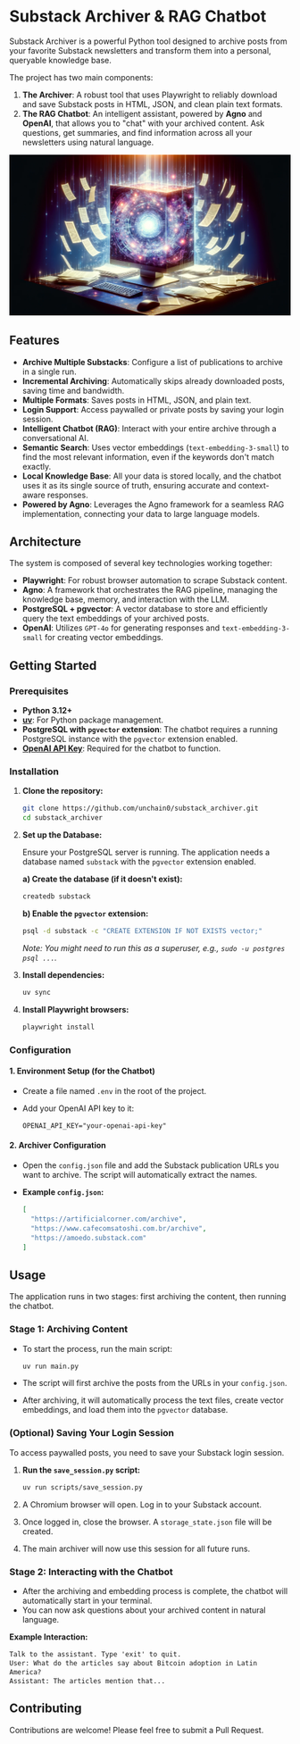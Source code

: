 # Substack Archiver & RAG Chatbot

Substack Archiver is a powerful Python tool designed to archive posts from your
favorite Substack newsletters and transform them into a personal, queryable
knowledge base.

The project has two main components:

1. **The Archiver**: A robust tool that uses Playwright to reliably download and
   save Substack posts in HTML, JSON, and clean plain text formats.
2. **The RAG Chatbot**: An intelligent assistant, powered by **Agno** and
   **OpenAI**, that allows you to "chat" with your archived content. Ask
   questions, get summaries, and find information across all your newsletters
   using natural language.

![Substack Archiver](README/images/cover.png)

## Features

- **Archive Multiple Substacks**: Configure a list of publications to archive
  in a single run.
- **Incremental Archiving**: Automatically skips already downloaded posts,
  saving time and bandwidth.
- **Multiple Formats**: Saves posts in HTML, JSON, and plain text.
- **Login Support**: Access paywalled or private posts by saving your login
  session.
- **Intelligent Chatbot (RAG)**: Interact with your entire archive through a
  conversational AI.
- **Semantic Search**: Uses vector embeddings (`text-embedding-3-small`) to
  find the most relevant information, even if the keywords don't match
  exactly.
- **Local Knowledge Base**: All your data is stored locally, and the chatbot
  uses it as its single source of truth, ensuring accurate and context-aware
  responses.
- **Powered by Agno**: Leverages the Agno framework for a seamless RAG
  implementation, connecting your data to large language models.

## Architecture

The system is composed of several key technologies working together:

- **Playwright**: For robust browser automation to scrape Substack content.
- **Agno**: A framework that orchestrates the RAG pipeline, managing the
  knowledge base, memory, and interaction with the LLM.
- **PostgreSQL + pgvector**: A vector database to store and efficiently
  query the text embeddings of your archived posts.
- **OpenAI**: Utilizes `GPT-4o` for generating responses and
  `text-embedding-3-small` for creating vector embeddings.

## Getting Started

### Prerequisites

- **Python 3.12+**
- [**uv**](https://github.com/astral-sh/uv): For Python package management.
- **PostgreSQL with `pgvector` extension**: The chatbot requires a running
  PostgreSQL instance with the `pgvector` extension enabled.
- [**OpenAI API Key**](https://platform.openai.com/api-keys): Required for the
  chatbot to function.

### Installation

1. **Clone the repository:**

   ```bash
   git clone https://github.com/unchain0/substack_archiver.git
   cd substack_archiver
   ```

2. **Set up the Database:**

   Ensure your PostgreSQL server is running. The application needs a database
   named `substack` with the `pgvector` extension enabled.

   **a) Create the database (if it doesn't exist):**

   ```bash
   createdb substack
   ```

   **b) Enable the `pgvector` extension:**

   ```bash
   psql -d substack -c "CREATE EXTENSION IF NOT EXISTS vector;"
   ```

   *Note: You might need to run this as a superuser, e.g.,*
   *`sudo -u postgres psql ...`.*

3. **Install dependencies:**

   ```bash
   uv sync
   ```

4. **Install Playwright browsers:**

   ```bash
   playwright install
   ```

### Configuration

#### 1. Environment Setup (for the Chatbot)

- Create a file named `.env` in the root of the project.
- Add your OpenAI API key to it:

  ```env
  OPENAI_API_KEY="your-openai-api-key"
  ```

#### 2. Archiver Configuration

- Open the `config.json` file and add the Substack publication URLs you want
  to archive. The script will automatically extract the names.
- **Example `config.json`:**

  ```json
  [
    "https://artificialcorner.com/archive",
    "https://www.cafecomsatoshi.com.br/archive",
    "https://amoedo.substack.com"
  ]
  ```

## Usage

The application runs in two stages: first archiving the content, then running
the chatbot.

### Stage 1: Archiving Content

- To start the process, run the main script:

  ```bash
  uv run main.py
  ```

- The script will first archive the posts from the URLs in your
  `config.json`.
- After archiving, it will automatically process the text files, create
  vector embeddings, and load them into the `pgvector` database.

### (Optional) Saving Your Login Session

To access paywalled posts, you need to save your Substack login session.

1. **Run the `save_session.py` script:**

   ```bash
   uv run scripts/save_session.py
   ```

2. A Chromium browser will open. Log in to your Substack account.
3. Once logged in, close the browser. A `storage_state.json` file will be
   created.
4. The main archiver will now use this session for all future runs.

### Stage 2: Interacting with the Chatbot

- After the archiving and embedding process is complete, the chatbot will
  automatically start in your terminal.
- You can now ask questions about your archived content in natural language.

**Example Interaction:**

```text
Talk to the assistant. Type 'exit' to quit.
User: What do the articles say about Bitcoin adoption in Latin America?
Assistant: The articles mention that...
```

## Contributing

Contributions are welcome! Please feel free to submit a Pull Request.
